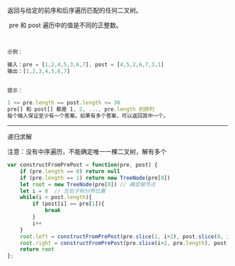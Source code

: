 返回与给定的前序和后序遍历匹配的任何二叉树。

 pre 和 post 遍历中的值是不同的正整数。

 
```javascript
示例：

输入：pre = [1,2,4,5,3,6,7], post = [4,5,2,6,7,3,1]
输出：[1,2,3,4,5,6,7]
 

提示：

1 <= pre.length == post.length <= 30
pre[] 和 post[] 都是 1, 2, ..., pre.length 的排列
每个输入保证至少有一个答案。如果有多个答案，可以返回其中一个。
```

---

递归求解

注意：没有中序遍历，不能确定唯一一棵二叉树，解有多个

```javascript
var constructFromPrePost = function(pre, post) {
    if (pre.length == 0) return null
    if (pre.length == 1) return new TreeNode(pre[0])
    let root = new TreeNode(pre[0]) // 确定根节点
    let i = 0  // 左右子树分界位置
    while(i < post.length){
        if (post[i] == pre[1]){
            break
        }
        i++
    }
    root.left = constructFromPrePost(pre.slice(1, i+2), post.slice(0, i+1))
    root.right = constructFromPrePost(pre.slice(i+2, pre.length), post.slice(i+1, post.length-1))
    return root
};
```
